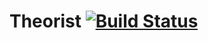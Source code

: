 # Theorist [![Build Status](https://travis-ci.org/atom/theorist?branch=master)](https://travis-ci.org/atom/theorist)
